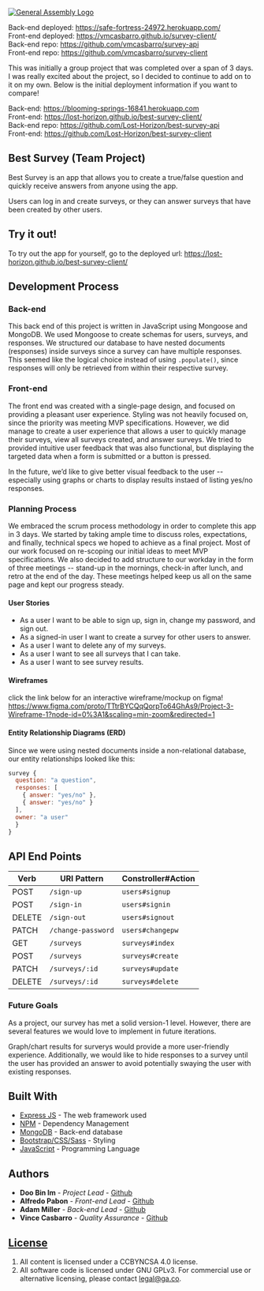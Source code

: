 [![General Assembly Logo](https://camo.githubusercontent.com/1a91b05b8f4d44b5bbfb83abac2b0996d8e26c92/687474703a2f2f692e696d6775722e636f6d2f6b6538555354712e706e67)](https://generalassemb.ly/education/web-development-immersive)

Back-end deployed: https://safe-fortress-24972.herokuapp.com/ <br>
Front-end deployed: https://vmcasbarro.github.io/survey-client/ <br>
Back-end repo: https://github.com/vmcasbarro/survey-api <br>
Front-end repo: https://github.com/vmcasbarro/survey-client

This was initially a group project that was completed over a span of 3 days. I was really excited about the project, so I decided to continue to add on to it on my own. Below is the initial deployment information if you want to compare!

Back-end: https://blooming-springs-16841.herokuapp.com <br>
Front-end: https://lost-horizon.github.io/best-survey-client/ <br>
Back-end repo: https://github.com/Lost-Horizon/best-survey-api <br>
Front-end: https://github.com/Lost-Horizon/best-survey-client

## Best Survey (Team Project)
Best Survey is an app that allows you to create a true/false question and quickly receive answers from anyone using the app.

Users can log in and create surveys, or they can answer surveys that have been created by other users.

## Try it out!

To try out the app for yourself, go to the deployed url: https://lost-horizon.github.io/best-survey-client/

## Development Process
### Back-end
This back end of this project is written in JavaScript using Mongoose and MongoDB. We used Mongoose to create schemas for users, surveys, and responses. We structured our database to have nested documents (responses) inside surveys since a survey can have multiple responses. This seemed like the logical choice instead of using `.populate()`, since responses will only be retrieved from within their respective survey.

### Front-end
The front end was created with a single-page design, and focused on providing a pleasant user experience. Styling was not heavily focused on, since the priority was meeting MVP specifications. However, we did manage to create a user experience that allows a user to quickly manage their surveys, view all surveys created, and answer surveys. We tried to provided intuitive user feedback that was also functional, but displaying the targeted data when a form is submitted or a button is pressed.

In the future, we’d like to give better visual feedback to the user -- especially using graphs or charts to display results instaed of listing yes/no responses.


### Planning Process
We embraced the scrum process methodology in order to complete this app in 3 days.  We started by taking ample time to discuss roles, expectations, and finally, technical specs we hoped to achieve as a final project. Most of our work focused on re-scoping our initial ideas to meet MVP specifications. We also decided to add structure to our workday in the form of three meetings -- stand-up in the mornings, check-in after lunch, and retro at the end of the day. These meetings helped keep us all on the same page and kept our progress steady.


#### User Stories
* As a user I want to be able to sign up, sign in, change my password, and sign out.
* As a signed-in user I want to create a survey for other users to answer.
* As a user I want to delete any of my surveys.
* As a user I want to see all surveys that I can take.
* As a user I want to see survey results.


#### Wireframes
click the link below for an interactive wireframe/mockup on figma!
https://www.figma.com/proto/TTtrBYCQqQorpTo64GhAs9/Project-3-Wireframe-1?node-id=0%3A1&scaling=min-zoom&redirected=1

#### Entity Relationship Diagrams (ERD)
Since we were using nested documents inside a non-relational database, our entity relationships looked like this:

```js
survey {
  question: "a question",
  responses: [
    { answer: "yes/no" },
    { answer: "yes/no" }
  ],
  owner: "a user"
  }
}
```

## API End Points

| Verb   | URI Pattern            | Constroller#Action |
|--------|------------------------|-------------------|
| POST   | `/sign-up`             | `users#signup`    |
| POST   | `/sign-in`             | `users#signin`    |
| DELETE | `/sign-out`            | `users#signout`   |
| PATCH  | `/change-password`     | `users#changepw`  |
| GET    | `/surveys`               | `surveys#index`     |
| POST   | `/surveys`               | `surveys#create`    |
| PATCH  | `/surveys/:id`           | `surveys#update`    |
| DELETE | `/surveys/:id`            | `surveys#delete`   |


### Future Goals
As a project, our survey has met a solid version-1 level. However, there are several features we would love to implement in future iterations.

Graph/chart results for surverys would provide a more user-friendly experience. Additionally, we would like to hide responses to a survey until the user has provided an answer to avoid potentially swaying the user with existing responses.

## Built With

* [Express JS](https://expressjs.com/) - The web framework used
* [NPM](https://www.npmjs.com/) - Dependency Management
* [MongoDB](https://www.mongodb.com/) - Back-end database
* [Bootstrap/CSS/Sass](getbootstrap.com/) - Styling
* [JavaScript](https://www.javascript.com/) - Programming Language


## Authors

* **Doo Bin Im** - *Project Lead* - [Github](https://github.com/doobin)
* **Alfredo Pabon** - *Front-end Lead* - [Github](https://github.com/alfredrafael)
* **Adam Miller** - *Back-end Lead* - [Github](https://github.com/Amillz70)
* **Vince Casbarro** - *Quality Assurance* - [Github](https://github.com/vmcasbarro)


## [License](LICENSE)

1.  All content is licensed under a CC­BY­NC­SA 4.0 license.
1.  All software code is licensed under GNU GPLv3. For commercial use or
    alternative licensing, please contact legal@ga.co.
